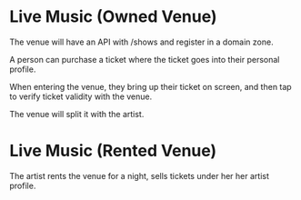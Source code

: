 # Live Music (Owned Venue)

The venue will have an API with /shows and register in a domain zone.

A person can purchase a ticket where the ticket goes into their personal profile.

When entering the venue, they bring up their ticket on screen, and then tap to verify ticket validity with the venue.

The venue will split it with the artist.

# Live Music (Rented Venue)

The artist rents the venue for a night, sells tickets under her her artist profile.
